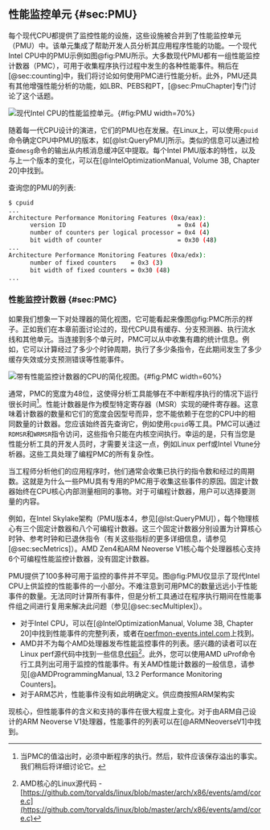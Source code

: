 ## 性能监控单元 {#sec:PMU}

每个现代CPU都提供了监控性能的设施，这些设施被合并到了性能监控单元（PMU）中。该单元集成了帮助开发人员分析其应用程序性能的功能。一个现代Intel CPU中的PMU示例如图@fig:PMU所示。大多数现代PMU都有一组性能监控计数器（PMC），可用于收集程序执行过程中发生的各种性能事件。稍后在[@sec:counting]中，我们将讨论如何使用PMC进行性能分析。此外，PMU还具有其他增强性能分析的功能，如LBR、PEBS和PT，[@sec:PmuChapter]专门讨论了这个话题。

[TODO]: 此图中使用的字体大小对于舒适阅读来说太小了。

![现代Intel CPU的性能监控单元。](https://raw.githubusercontent.com/dendibakh/perf-book/main/img/uarch/PMC.png){#fig:PMU width=70%}

随着每一代CPU设计的演进，它们的PMU也在发展。在Linux上，可以使用`cpuid`命令确定CPU中PMU的版本，如[@lst:QueryPMU]所示。类似的信息可以通过检查`dmesg`命令的输出从内核消息缓冲区中提取。每个Intel PMU版本的特性，以及与上一个版本的变化，可以在[@IntelOptimizationManual, Volume 3B, Chapter 20]中找到。

查询您的PMU的列表:

```bash
$ cpuid
...
Architecture Performance Monitoring Features (0xa/eax):
      version ID                               = 0x4 (4)
      number of counters per logical processor = 0x4 (4)
      bit width of counter                     = 0x30 (48)
...
Architecture Performance Monitoring Features (0xa/edx):
      number of fixed counters    = 0x3 (3)
      bit width of fixed counters = 0x30 (48)
...
```

### 性能监控计数器 {#sec:PMC}

如果我们想象一下对处理器的简化视图，它可能看起来像图@fig:PMC所示的样子。正如我们在本章前面讨论过的，现代CPU具有缓存、分支预测器、执行流水线和其他单元。当连接到多个单元时，PMC可以从中收集有趣的统计信息。例如，它可以计算经过了多少个时钟周期，执行了多少条指令，在此期间发生了多少缓存失效或分支预测错误等性能事件。

![带有性能监控计数器的CPU的简化视图。](https://raw.githubusercontent.com/dendibakh/perf-book/main/img/uarch/PMC.png){#fig:PMC width=60%}

通常，PMC的宽度为48位，这使得分析工具能够在不中断程序执行的情况下运行很长时间[^2]。性能计数器是作为模型特定寄存器（MSR）实现的硬件寄存器。这意味着计数器的数量和它们的宽度会因型号而异，您不能依赖于在您的CPU中的相同数量的计数器。您应该始终首先查询它，例如使用`cpuid`等工具。PMC可以通过`RDMSR`和`WRMSR`指令访问，这些指令只能在内核空间执行。幸运的是，只有当您是性能分析工具的开发人员时，才需要关注这一点，例如Linux perf或Intel Vtune分析器。这些工具处理了编程PMC的所有复杂性。

当工程师分析他们的应用程序时，他们通常会收集已执行的指令数和经过的周期数。这就是为什么一些PMU具有专用的PMC用于收集这些事件的原因。固定计数器始终在CPU核心内部测量相同的事物。对于可编程计数器，用户可以选择要测量的内容。

例如，在Intel Skylake架构（PMU版本4，参见[@lst:QueryPMU]），每个物理核心有三个固定计数器和八个可编程计数器。这三个固定计数器分别设置为计算核心时钟、参考时钟和已退休指令（有关这些指标的更多详细信息，请参见[@sec:secMetrics]）。AMD Zen4和ARM Neoverse V1核心每个处理器核心支持6个可编程性能监控计数器，没有固定计数器。

PMU提供了100多种可用于监控的事件并不罕见。图@fig:PMU仅显示了现代Intel CPU上供监控的性能事件的一小部分。不难注意到可用PMC的数量远远小于性能事件的数量。无法同时计算所有事件，但是分析工具通过在程序执行期间在性能事件组之间进行复用来解决此问题（参见[@sec:secMultiplex]）。

- 对于Intel CPU，可以在[@IntelOptimizationManual, Volume 3B, Chapter 20]中找到性能事件的完整列表，或者在[perfmon-events.intel.com](https://perfmon-events.intel.com/)上找到。
- AMD并不为每个AMD处理器发布性能监控事件的列表。感兴趣的读者可以在Linux perf源代码中找到一些信息[代码](https://github.com/torvalds/linux/blob/master/arch/x86/events/amd/core.c)[^3]。此外，您可以使用AMD uProf命令行工具列出可用于监控的性能事件。有关AMD性能计数器的一般信息，请参见[@AMDProgrammingManual, 13.2 Performance Monitoring Counters]。
- 对于ARM芯片，性能事件没有如此明确定义。供应商按照ARM架构实

现核心，但性能事件的含义和支持的事件在很大程度上变化。对于由ARM自己设计的ARM Neoverse V1处理器，性能事件的列表可以在[@ARMNeoverseV1]中找到。

[^2]: 当PMC的值溢出时，必须中断程序的执行。然后，软件应该保存溢出的事实。我们稍后将详细讨论它。
[^3]: AMD核心的Linux源代码 - [https://github.com/torvalds/linux/blob/master/arch/x86/events/amd/core.c](https://github.com/torvalds/linux/blob/master/arch/x86/events/amd/core.c)